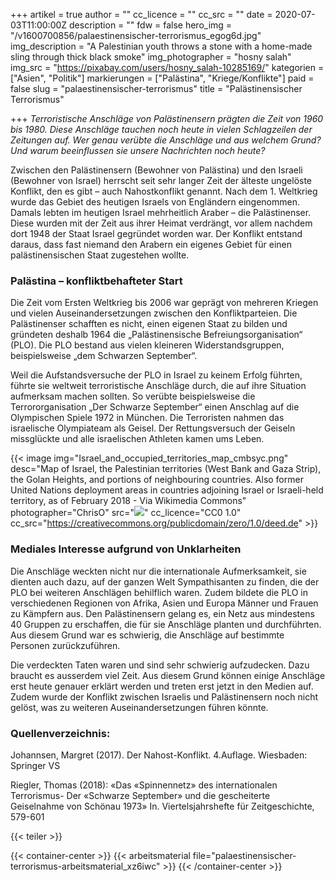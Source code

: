 +++
artikel = true
author = ""
cc_licence = ""
cc_src = ""
date = 2020-07-03T11:00:00Z
description = ""
fdw = false
hero_img = "/v1600700856/palaestinensischer-terrorismus_egog6d.jpg"
img_description = "A Palestinian youth throws a stone with a home-made sling through thick black smoke"
img_photographer = "hosny salah"
img_src = "https://pixabay.com/users/hosny_salah-10285169/"
kategorien = ["Asien", "Politik"]
markierungen = ["Palästina", "Kriege/Konflikte"]
paid = false
slug = "palaestinensischer-terrorismus"
title = "Palästinensischer Terrorismus"

+++
_Terroristische Anschläge von Palästinensern prägten die Zeit von 1960 bis 1980. Diese Anschläge tauchen noch heute in vielen Schlagzeilen der Zeitungen auf. Wer genau verübte die Anschläge und aus welchem Grund? Und warum beeinflussen sie unsere Nachrichten noch heute?_

Zwischen den Palästinensern (Bewohner von Palästina) und den Israeli (Bewohner von Israel) herrscht seit sehr langer Zeit der älteste ungelöste Konflikt, den es gibt – auch Nahostkonflikt genannt. Nach dem 1. Weltkrieg wurde das Gebiet des heutigen Israels von Engländern eingenommen. Damals lebten im heutigen Israel mehrheitlich Araber – die Palästinenser. Diese wurden mit der Zeit aus ihrer Heimat verdrängt, vor allem nachdem dort 1948 der Staat Israel gegründet worden war. Der Konflikt entstand daraus, dass fast niemand den Arabern ein eigenes Gebiet für einen palästinensischen Staat zugestehen wollte.

### Palästina – konfliktbehafteter Start

Die Zeit vom Ersten Weltkrieg bis 2006 war geprägt von mehreren Kriegen und vielen Auseinandersetzungen zwischen den Konfliktparteien. Die Palästinenser schafften es nicht, einen eigenen Staat zu bilden und gründeten deshalb 1964 die „Palästinensische Befreiungsorganisation“ (PLO). Die PLO bestand aus vielen kleineren Widerstandsgruppen, beispielsweise „dem Schwarzen September“.

Weil die Aufstandsversuche der PLO in Israel zu keinem Erfolg führten, führte sie weltweit terroristische Anschläge durch, die auf ihre Situation aufmerksam machen sollten. So verübte beispielsweise die Terrororganisation „Der Schwarze September“ einen Anschlag auf die Olympischen Spiele 1972 in München. Die Terroristen nahmen das israelische Olympiateam als Geisel. Der Rettungsversuch der Geiseln missglückte und alle israelischen Athleten kamen ums Leben.

{{< image img="Israel_and_occupied_territories_map_cmbsyc.png" desc="Map of Israel, the Palestinian territories (West Bank and Gaza Strip), the Golan Heights, and portions of neighbouring countries. Also former United Nations deployment areas in countries adjoining Israel or Israeli-held territory, as of February 2018 - Via Wikimedia Commons" photographer="ChrisO" src="![](https://commons.wikimedia.org/wiki/File:Israel_and_occupied_territories_map.png)" cc_licence="CC0 1.0" cc_src="https://creativecommons.org/publicdomain/zero/1.0/deed.de" >}}

### Mediales Interesse aufgrund von Unklarheiten

Die Anschläge weckten nicht nur die internationale Aufmerksamkeit, sie dienten auch dazu, auf der ganzen Welt Sympathisanten zu finden, die der PLO bei weiteren Anschlägen behilflich waren. Zudem bildete die PLO in verschiedenen Regionen von Afrika, Asien und Europa Männer und Frauen zu Kämpfern aus. Den Palästinensern gelang es, ein Netz aus mindestens 40 Gruppen zu erschaffen, die für sie Anschläge planten und durchführten. Aus diesem Grund war es schwierig, die Anschläge auf bestimmte Personen zurückzuführen.

Die verdeckten Taten waren und sind sehr schwierig aufzudecken. Dazu braucht es ausserdem viel Zeit. Aus diesem Grund können einige Anschläge erst heute genauer erklärt werden und treten erst jetzt in den Medien auf. Zudem wurde der Konflikt zwischen Israelis und Palästinensern noch nicht gelöst, was zu weiteren Auseinandersetzungen führen könnte.

### Quellenverzeichnis:

Johannsen, Margret (2017). Der Nahost-Konflikt. 4.Auflage. Wiesbaden: Springer VS

Riegler, Thomas (2018): «Das «Spinnennetz» des internationalen Terrorismus- Der «Schwarze September» und die gescheiterte Geiselnahme von Schönau 1973» In. Viertelsjahrshefte für Zeitgeschichte, 579-601

{{< teiler >}}

{{< container-center >}}
{{< arbeitsmaterial file="palaestinensischer-terrorismus-arbeitsmaterial_xz6iwc" >}}
{{< /container-center >}}
